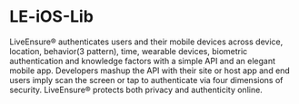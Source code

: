 # LE-iOS-Lib
LiveEnsure® authenticates users and their mobile devices across device, location, behavior(3 pattern), time, wearable devices, biometric authentication and knowledge factors with a simple API and an elegant mobile app. Developers mashup the API with their site or host app and end users imply scan the screen or tap to authenticate via four dimensions of security. LiveEnsure® protects both privacy and authenticity online.
